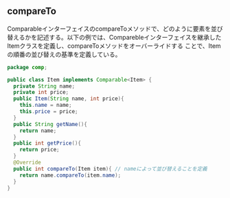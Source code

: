 ## compareTo

ComparableインターフェイスのcompareToメソッドで、どのように要素を並び替えるかを記述する。以下の例では、Comparebleインターフェイスを継承したItemクラスを定義し、compareToメソッドをオーバーライドする
ことで、Itemの順番の並び替えの基準を定義している。

```Java
package comp;

public class Item implements Comparable<Item> {
  private String name;
  private int price;
  public Item(String name, int price){
    this.name = name;
    this.price = price;
  }
  public String getName(){
    return name;
  }
  public int getPrice(){
    return price;
  }
  @Override
  public int compareTo(Item item){ // nameによって並び替えることを定義
    return name.compareTo(item.name);
  }
}
```



